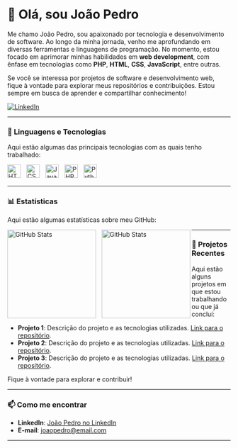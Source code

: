 # 👋 Olá, sou João Pedro

Me chamo João Pedro, sou apaixonado por tecnologia e desenvolvimento de software. Ao longo da minha jornada, venho me aprofundando em diversas ferramentas e linguagens de programação. No momento, estou focado em aprimorar minhas habilidades em **web development**, com ênfase em tecnologias como **PHP**, **HTML**, **CSS**, **JavaScript**, entre outras.

Se você se interessa por projetos de software e desenvolvimento web, fique à vontade para explorar meus repositórios e contribuições. Estou sempre em busca de aprender e compartilhar conhecimento!

<p align="left">
    <a href="https://www.linkedin.com/in/jo%C3%A3o-pedro-ramos-carneiro-47ba96356/">
        <img 
            alt="LinkedIn" 
            title="Meu perfil no LinkedIn" 
            src="https://img.shields.io/badge/LinkedIn-0A66C2?style=for-the-badge&logo=linkedin&logoColor=white"
        />
    </a>
</p>

---

### 🤖 Linguagens e Tecnologias

Aqui estão algumas das principais tecnologias com as quais tenho trabalhado:

<img 
    align="left" 
    alt="HTML" 
    title="HTML" 
    width="30px" 
    style="padding-right: 10px;" 
    src="https://cdn.jsdelivr.net/gh/devicons/devicon@latest/icons/html5/html5-original.svg" 
/>
<img 
    align="left" 
    alt="CSS" 
    title="CSS"
    width="30px" 
    style="padding-right: 10px;" 
    src="https://cdn.jsdelivr.net/gh/devicons/devicon@latest/icons/css3/css3-original.svg" 
/>
<img 
    align="left" 
    alt="JavaScript" 
    title="JavaScript"
    width="30px" 
    style="padding-right: 10px;" 
    src="https://cdn.jsdelivr.net/gh/devicons/devicon@latest/icons/javascript/javascript-original.svg" 
/>
<img 
    align="left" 
    alt="PHP"
    title="PHP"
    width="30px" 
    style="padding-right: 10px;" 
    src="https://cdn.jsdelivr.net/gh/devicons/devicon@latest/icons/php/php-original.svg" 
/>
<img 
    align="left" 
    alt="Python"
    title="Python"
    width="30px" 
    style="padding-right: 10px;" 
    src="https://cdn.jsdelivr.net/gh/devicons/devicon@latest/icons/python/python-original.svg" 
/>

<br/><br/>

---

### 📊 Estatísticas

Aqui estão algumas estatísticas sobre meu GitHub:

<p>
  <img 
    align="left" 
    alt="GitHub Stats" 
    height="200" 
    style="padding-right: 10px;" 
    src="https://github-readme-stats.vercel.app/api?username=JoaoPedroRamos001&show_icons=true&theme=dark&include_all_commits=true&locale=pt-br" 
  />

  <img 
      align="left" 
      alt="GitHub Stats"
      height="200" 
      src="https://github-readme-stats.vercel.app/api/top-langs/?username=JoaoPedroRamos001&theme=dark&layout=compact&custom_title=Tecnologias&langs_count=9" 
  />
</p>

---

### 🚀 Projetos Recentes

Aqui estão alguns projetos em que estou trabalhando ou que já concluí:

- **Projeto 1**: Descrição do projeto e as tecnologias utilizadas. [Link para o repositório](#).
- **Projeto 2**: Descrição do projeto e as tecnologias utilizadas. [Link para o repositório](#).
- **Projeto 3**: Descrição do projeto e as tecnologias utilizadas. [Link para o repositório](#).

Fique à vontade para explorar e contribuir!

---

### 📫 Como me encontrar

- **LinkedIn**: [João Pedro no LinkedIn](https://www.linkedin.com/in/jo%C3%A3o-pedro-ramos-carneiro-47ba96356/)
- **E-mail**: joaopedro@email.com

---

